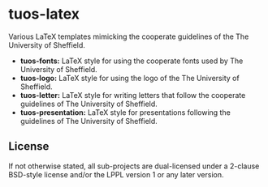 # tuos-latex
Various LaTeX templates mimicking the cooperate guidelines of the The
University of Sheffield.

* **tuos-fonts:** LaTeX style for using the cooperate fonts used by 
  The University of Sheffield.
* **tuos-logo:** LaTeX style for using the logo of the The University of
   Sheffield.
* **tuos-letter:** LaTeX style for writing letters that follow the 
  cooperate guidelines of The University of Sheffield.
* **tuos-presentation:** LaTeX style for presentations following 
    the guidelines of The University of Sheffield.

## License
If not otherwise stated, all sub-projects are dual-licensed under a
2-clause BSD-style license and/or the LPPL version 1 or any later 
version. 
